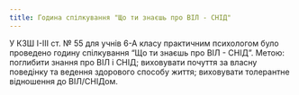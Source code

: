 ```yaml
---
title: Година спілкування "Що ти знаєшь про ВІЛ - СНІД"
---
```


У КЗШ I-III ст. № 55 для учнів 6-А класу практичним психологом було проведено годину спілкування “Що ти знаєшь про ВІЛ - СНІД”. Метою: поглибити знання про ВІЛ і СНІД; виховувати почуття за власну поведінку та ведення здорового способу життя; виховувати толерантне відношення до ВІЛ/СНІДом.

<slideshow id="_/72157648764785420" />
